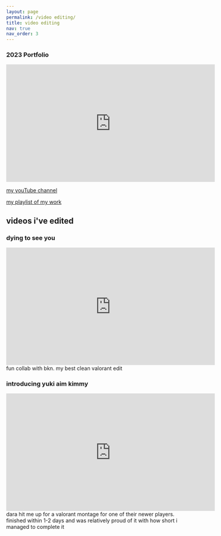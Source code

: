 ```yaml
---
layout: page
permalink: /video editing/
title: video editing
nav: true
nav_order: 3
---
```

### 2023 Portfolio
<iframe width="560" height="315" src="https://www.youtube.com/watch?v=JuF3A5H3mHQ" frameborder="0" allow="accelerometer; autoplay; clipboard-write; encrypted-media; gyroscope; picture-in-picture" allowfullscreen></iframe>

[my youTube channel](https://www.youtube.com/@Airikan)

[my playlist of my work](https://www.youtube.com/playlist?list=PLt1d7xD6bw2WM9DtC3KQ1p4JCIE4UdPIY)

## videos i've edited

### dying to see you
<iframe width="560" height="315" src="https://www.youtube.com/watch?v=WQWNsSY4w34" frameborder="0" allow="accelerometer; autoplay; clipboard-write; encrypted-media; gyroscope; picture-in-picture" allowfullscreen></iframe>
fun collab with bkn. my best clean valorant edit

### introducing yuki aim kimmy
<iframe width="560" height="315" src="https://www.youtube.com/watch?v=uVlDC0YzvsY" frameborder="0" allow="accelerometer; autoplay; clipboard-write; encrypted-media; gyroscope; picture-in-picture" allowfullscreen></iframe>
dara hit me up for a valorant montage for one of their newer players. finished within 1-2 days and was relatively proud of it with how short i managed to complete it
